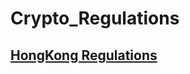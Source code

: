# Crypto_Regulations

## [HongKong Regulations](https://github.com/codemakerss/Crypto_Regulations/blob/main/HongKong%20Monetary%20Authority%20-%20Conclusion%20of%20Discussion%20Paper%20on%20Crypto-assets%20and%20Stablecoins.md)
